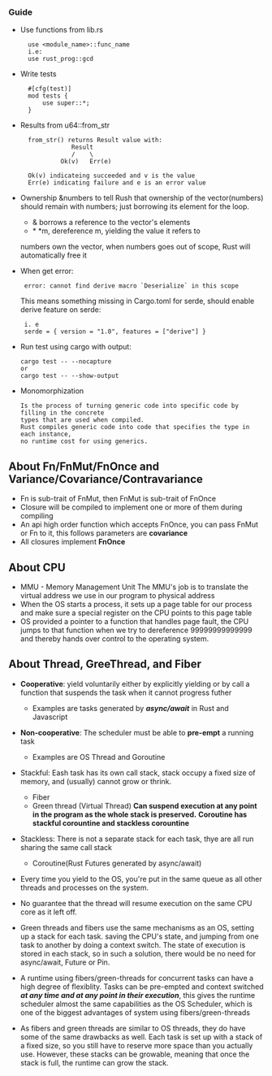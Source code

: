 ### Guide
- Use functions from lib.rs
        
        use <module_name>::func_name
        i.e:
        use rust_prog::gcd
 
- Write tests
        
        #[cfg(test)]
        mod tests {
            use super::*;
        }

- Results from u64::from_str
        
        from_str() returns Result value with:
                    Result
                    /    \
                 Ok(v)   Err(e)

        Ok(v) indicateing succeeded and v is the value
        Err(e) indicating failure and e is an error value
- Ownership
  &numbers to tell Rush that ownership of the vector(numbers) should remain
  with numbers; just borrowing its element for the loop.
  - &   borrows a reference to the vector's elements
  - \*   *m, dereference m, yielding the value it refers to

  numbers own the vector, when numbers goes out of scope, Rust will automatically free it

- When get error:
  
       error: cannot find derive macro `Deserialize` in this scope

  This means something missing in Cargo.toml for serde, should enable derive feature on serde:

       i. e
       serde = { version = "1.0", features = ["derive"] }

- Run test using cargo with output:

      cargo test -- --nocapture
      or
      cargo test -- --show-output

- Monomorphization 
      
      Is the process of turning generic code into specific code by filling in the concrete
      types that are used when compiled.
      Rust compiles generic code into code that specifies the type in each instance,
      no runtime cost for using generics.


## About Fn/FnMut/FnOnce and Variance/Covariance/Contravariance

- Fn is sub-trait of FnMut, then FnMut is sub-trait of FnOnce
- Closure will be compiled to implement one or more of them during compiling
- An api high order function which accepts FnOnce, you can pass FnMut or Fn to it, 
  this follows parameters are **covariance**
- All closures implement **FnOnce**

## About CPU

- MMU - Memory Management Unit
        The MMU's job is to translate the virtual address we use in our program to physical address
- When the OS starts a process, it sets up a page table for our process and make sure a special register on the CPU points to this page table
- OS provided a pointer to a function that handles page fault, the CPU jumps to that function when we try to dereference 99999999999999 and thereby hands over control to the operating system.
  
## About Thread, GreeThread, and Fiber

- **Cooperative**: yield voluntarily either by explicitly yielding or by call a function that suspends the task when it cannot progress futher
  - Examples are tasks generated by ***async/await*** in Rust and Javascript
- **Non-cooperative**: The scheduler must be able to **pre-empt** a running task
  - Examples are OS Thread and Goroutine
- Stackful: Eash task has its own call stack, stack occupy a fixed size of memory, and (usually) cannot grow or thrink.
  - Fiber
  - Green thread (Virtual Thread)
  **Can suspend execution at any point in the program as the whole stack is preserved.**
**Coroutine has stackful corountine and stackless corountine**

- Stackless: There is not a separate stack for each task, thye are all run sharing the same call stack
  - Coroutine(Rust Futures generated by async/await)
- Every time you yield to the OS, you're put in the same queue as all other threads and processes on the system.
- No guarantee that the thread will resume execution on the same CPU core as it left off.
- Green threads and fibers use the same mechanisms as an OS, setting up a stack for each task. saving the CPU's state, and jumping from one task to another by doing a context switch. The state of execution is stored in each stack, so in such a solution, there would be no need for async/await, Future or Pin.
- A runtime using fibers/green-threads for concurrent tasks can have a high degree of flexiblity. Tasks can be pre-empted and context switched ***at any time and at any point in their execution***, this gives the runtime scheduler almost the same capabilities as the OS Scheduler, which is one of the biggest advantages of system using fibers/green-threads
- As fibers and green threads are similar to OS threads, they do have some of the same drawbacks as
well. Each task is set up with a stack of a fixed size, so you still have to reserve more space than you
actually use. However, these stacks can be growable, meaning that once the stack is full, the runtime
can grow the stack.
